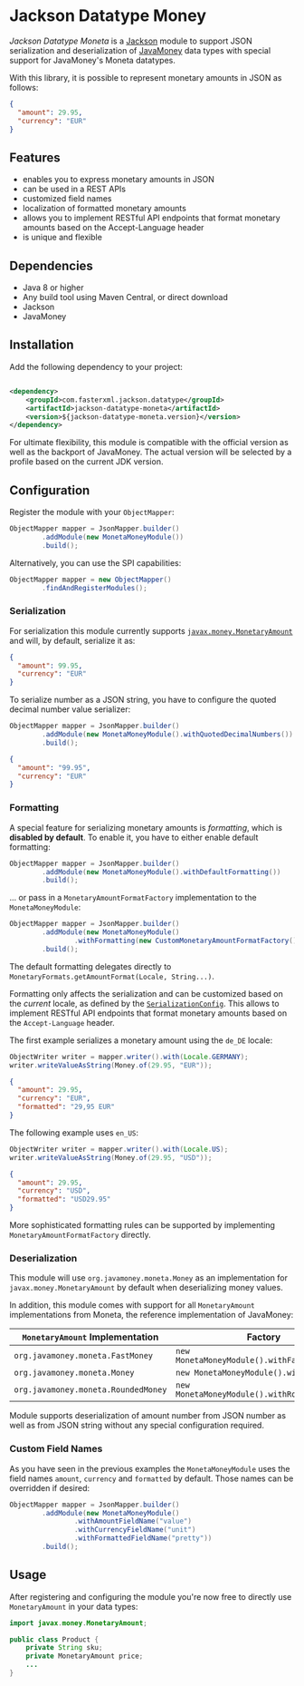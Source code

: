 # Jackson Datatype Money

*Jackson Datatype Moneta* is a [Jackson](https://github.com/codehaus/jackson) module to support JSON serialization and
deserialization of [JavaMoney](https://github.com/JavaMoney/jsr354-api) data types with special support for JavaMoney's
Moneta datatypes.

With this library, it is possible to represent monetary amounts in JSON as follows:

```json
{
  "amount": 29.95,
  "currency": "EUR"
}
```

## Features

- enables you to express monetary amounts in JSON
- can be used in a REST APIs
- customized field names
- localization of formatted monetary amounts
- allows you to implement RESTful API endpoints that format monetary amounts based on the Accept-Language header
- is unique and flexible

## Dependencies

- Java 8 or higher
- Any build tool using Maven Central, or direct download
- Jackson
- JavaMoney

## Installation

Add the following dependency to your project:

```xml

<dependency>
    <groupId>com.fasterxml.jackson.datatype</groupId>
    <artifactId>jackson-datatype-moneta</artifactId>
    <version>${jackson-datatype-moneta.version}</version>
</dependency>
```

For ultimate flexibility, this module is compatible with the official version as well as the backport of JavaMoney. The
actual version will be selected by a profile based on the current JDK version.

## Configuration

Register the module with your `ObjectMapper`:

```java
ObjectMapper mapper = JsonMapper.builder()
        .addModule(new MonetaMoneyModule())
        .build();
```

Alternatively, you can use the SPI capabilities:

```java
ObjectMapper mapper = new ObjectMapper()
        .findAndRegisterModules();
```

### Serialization

For serialization this module currently supports
[
`javax.money.MonetaryAmount`](https://github.com/JavaMoney/jsr354-api/blob/master/src/main/java/javax/money/MonetaryAmount.java)
and will, by default, serialize it as:

```json
{
  "amount": 99.95,
  "currency": "EUR"
}
```

To serialize number as a JSON string, you have to configure the quoted decimal number value serializer:

```java
ObjectMapper mapper = JsonMapper.builder()
        .addModule(new MonetaMoneyModule().withQuotedDecimalNumbers())
        .build();
```

```json
{
  "amount": "99.95",
  "currency": "EUR"
}
```

### Formatting

A special feature for serializing monetary amounts is *formatting*, which is **disabled by default**. To enable it, you
have to either enable default formatting:

```java
ObjectMapper mapper = JsonMapper.builder()
        .addModule(new MonetaMoneyModule().withDefaultFormatting())
        .build();
```

... or pass in a `MonetaryAmountFormatFactory` implementation to the `MonetaMoneyModule`:

```java
ObjectMapper mapper = JsonMapper.builder()
        .addModule(new MonetaMoneyModule()
                .withFormatting(new CustomMonetaryAmountFormatFactory()))
        .build();
```

The default formatting delegates directly to `MonetaryFormats.getAmountFormat(Locale, String...)`.

Formatting only affects the serialization and can be customized based on the *current* locale, as defined by the
[
`SerializationConfig`](https://fasterxml.github.io/jackson-databind/javadoc/2.0.0/com/fasterxml/jackson/databind/SerializationConfig.html#with\(java.util.Locale\)).
This allows to implement RESTful API endpoints
that format monetary amounts based on the `Accept-Language` header.

The first example serializes a monetary amount using the `de_DE` locale:

```java
ObjectWriter writer = mapper.writer().with(Locale.GERMANY);
writer.writeValueAsString(Money.of(29.95, "EUR"));
```

```json
{
  "amount": 29.95,
  "currency": "EUR",
  "formatted": "29,95 EUR"
}
```

The following example uses `en_US`:

```java
ObjectWriter writer = mapper.writer().with(Locale.US);
writer.writeValueAsString(Money.of(29.95, "USD"));
```

```json
{
  "amount": 29.95,
  "currency": "USD",
  "formatted": "USD29.95"
}
```

More sophisticated formatting rules can be supported by implementing `MonetaryAmountFormatFactory` directly.

### Deserialization

This module will use `org.javamoney.moneta.Money` as an implementation for `javax.money.MonetaryAmount` by default when
deserializing money values.

In addition, this module comes with support for all `MonetaryAmount` implementations from Moneta, the reference
implementation of JavaMoney:

| `MonetaryAmount` Implementation     | Factory                                      |
|-------------------------------------|----------------------------------------------|
| `org.javamoney.moneta.FastMoney`    | `new MonetaMoneyModule().withFastMoney()`    |
| `org.javamoney.moneta.Money`        | `new MonetaMoneyModule().withMoney()`        |
| `org.javamoney.moneta.RoundedMoney` | `new MonetaMoneyModule().withRoundedMoney()` |                                                                                                                             |

Module supports deserialization of amount number from JSON number as well as from JSON string without any special
configuration required.

### Custom Field Names

As you have seen in the previous examples the `MonetaMoneyModule` uses the field names `amount`, `currency` and
`formatted`
by default. Those names can be overridden if desired:

```java
ObjectMapper mapper = JsonMapper.builder()
        .addModule(new MonetaMoneyModule()
                .withAmountFieldName("value")
                .withCurrencyFieldName("unit")
                .withFormattedFieldName("pretty"))
        .build();
```

## Usage

After registering and configuring the module you're now free to directly use `MonetaryAmount` in your data types:

```java
import javax.money.MonetaryAmount;

public class Product {
    private String sku;
    private MonetaryAmount price;
    ...
}
```